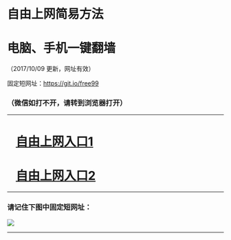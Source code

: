 ﻿# 自由上网简易方法

# 电脑、手机一键翻墙

（2017/10/09 更新，网址有效）

固定短网址：https://git.io/free99

### （微信如打不开，请转到浏览器打开）


***





# &nbsp;&nbsp; <a href="http://ft1588123386.fwq-tz-1001.info/fwqtz01.html?t=1009001404 " target="_blank">自由上网入口1</a>
# &nbsp;&nbsp; <a href="http://ft983012416.fwq-tz-1002.info/fwqtz02.html?t=10090019797 " target="_blank">自由上网入口2</a>
***

### 请记住下图中固定短网址：

<img src="https://s3-us-west-2.amazonaws.com/fwq-1001/yjfq-20170905okok.png" /> 


***

